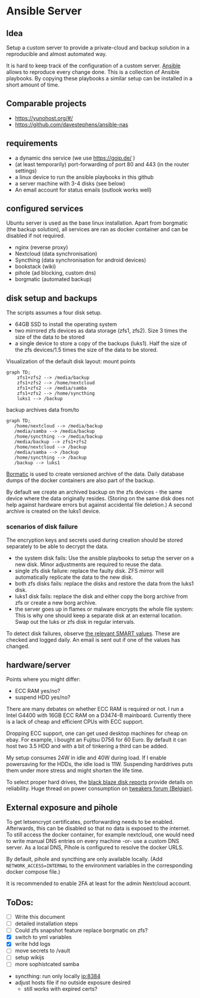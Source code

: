 # Ansible Server
## Idea
Setup a custom server to provide a private-cloud and backup solution in a reproducible and almost automated way.

It is hard to keep track of the configuration of a custom server. [Ansible](https://www.ansible.com/overview/how-ansible-works) allows to reproduce every change done.
This is a collection of Ansible playbooks. By copying these playbooks a similar setup can be installed in a short amount of time.


## Comparable projects
- https://yunohost.org/#/
- https://github.com/davestephens/ansible-nas

## requirements
- a dynamic dns service (we use https://goip.de/ )
- (at least temporarily) port-forwarding of port 80 and 443 (in the router settings)
- a linux device to run the ansible playbooks in this github
- a server machine with 3-4 disks (see below)
- An email account for status emails (outlook works well)

## configured services
Ubuntu server is used as the base linux installation.
Apart from borgmatic (the backup solution), all services are ran as docker container and can be disabled if not required.
- nginx (reverse proxy)
- Nextcloud (data synchronisation)
- Syncthing (data synchronisation for android devices)
- bookstack (wiki)
- pihole (ad blocking, custom dns)
- borgmatic (automated backup)

## disk setup and backups
The scripts assumes a four disk setup.
- 64GB SSD to install the operating system
- two mirrored zfs devices as data storage (zfs1, zfs2). Size 3 times the size of the data to be stored
- a single device to store a copy of the backups (luks1). Half the size of the zfs devices/1.5 times the size of the data to be stored.

Visualization of the default disk layout:
mount points
```mermaid
graph TD;
    zfs1+zfs2 --> /media/backup
    zfs1+zfs2 --> /home/nextcloud
    zfs1+zfs2 --> /media/samba
    zfs1+zfs2 --> /home/syncthing
    luks1 --> /backup
```
backup archives data from/to
```mermaid
graph TD;
   /home/nextcloud --> /media/backup
   /media/samba --> /media/backup
   /home/syncthing --> /media/backup
   /media/backup --> zfs1+zfs2
   /home/nextcloud --> /backup
   /media/samba --> /backup
   /home/syncthing --> /backup
   /backup --> luks1
```
[Bormatic](https://torsion.org/borgmatic/) is used to create versioned archive of the data. Daily database dumps of the docker containers are also part of the backup.

By default we create an archived backup on the zfs devices - the same device where the data originally resides. (Storing on the same disk does not help against hardware errors but against accidental file deletion.)
A second archive is created on the luks1 device.


### scenarios of disk failure
The encryption keys and secrets used during creation should be stored separately to be able to decrypt the data.
- the system disk fails: Use the ansible playbooks to setup the server on a new disk. Minor adjustments are required to reuse the data.
- single zfs disk failure: replace the faulty disk. ZFS mirror will automatically replicate the data to the new disk.
- both zfs disks fails: replace the disks and restore the data from the luks1 disk.
- luks1 disk fails: replace the disk and either copy the borg archive from zfs or create a new borg archive.
- the server goes up in flames or malware encrypts the whole file system: This is why one should keep a separate disk at an external location. Swap out the luks or zfs disk in regular intervals.

To detect disk failures, observe [the relevant SMART values](https://www.backblaze.com/blog/what-smart-stats-indicate-hard-drive-failures/).
These are checked and logged daily. An email is sent out if one of the values has changed.


## hardware/server
Points where you might differ:
- ECC RAM yes/no?
- suspend HDD yes/no?

There are many debates on whether ECC RAM is required or not.
I run a Intel G4400 with 16GB ECC RAM on a D3474-B mainboard.
Currently there is a lack of cheap and efficient CPUs with ECC support.

Dropping ECC support, one can get used desktop machines for cheap on ebay. For example, i bought an Fujitsu D756 for 60 Euro. By default it can host two 3.5 HDD and with a bit of tinkering a third can be added.

My setup consumes 24W in idle and 40W during load. If I enable powersaving for the HDDs, the idle load is 11W.
Suspending harddrives puts them under more stress and might shorten the life time.

To select proper hard drives, the [black blaze disk reports](https://www.backblaze.com/b2/hard-drive-test-data.html) provide details on reliability.
Huge thread on power consumption on [tweakers forum (Belgian)](https://gathering.tweakers.net/forum/list_messages/2096876).

## External exposure and pihole
To get letsencrypt certificates, portforwarding needs to be enabled. Afterwards, this can be disabled so that no data is exposed to the internet. 
To still access the docker container, for example nextcloud, one would need to write manual DNS entries on every machine -or- use a custom DNS server.
As a local DNS, Pihole is configured to resolve the docker URLS.

By default, pihole and syncthing are only available locally. (Add `NETWORK_ACCESS=INTERNAL` to the environment variables in the corresponding docker compose file.)

It is recommended to enable 2FA at least for the admin Nextcloud account.

## ToDos:
- [ ] Write this document
- [ ] detailed installation steps
- [ ] Could zfs snapshot feature replace borgmatic on zfs?
- [X] switch to yml variables
- [X] write hdd logs
- [ ] move secrets to /vault
- [ ] setup wikijs
- [ ] more sophistcated samba

- syncthing: run only locally <ip:8384>
- adjust hosts file if no outside exposure desired
    - still works with expired certs?

